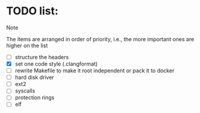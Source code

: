 # TODO list:
> [!NOTE]
> The items are arranged in order of priority, i.e., the more important ones are higher on the list

- [ ] structure the headers
- [x] set one code style (.clangformat)
- [ ] rewrite Makefile to make it root independent or pack it to docker
- [ ] hard disk driver
- [ ] ext2
- [ ] syscalls
- [ ] protection rings
- [ ] elf
